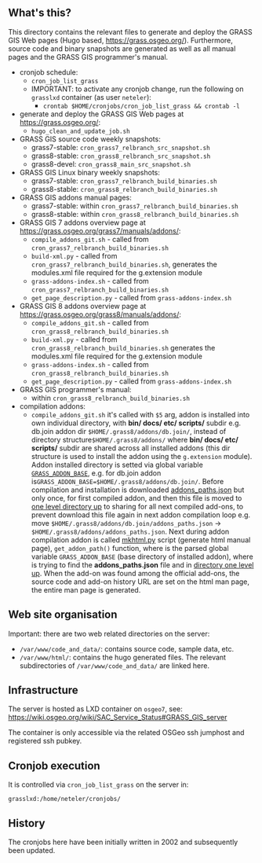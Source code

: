 ## What's this?

This directory contains the relevant files to generate and deploy the GRASS GIS Web pages (Hugo based, <https://grass.osgeo.org/>). Furthermore, source code and binary snapshots are generated as well as all manual pages and the GRASS GIS programmer's manual.

- cronjob schedule:
  - `cron_job_list_grass`
  - IMPORTANT: to activate any cronjob change, run the following on `grasslxd` container (as user `neteler`):
    - `crontab $HOME/cronjobs/cron_job_list_grass && crontab -l`
- generate and deploy the GRASS GIS Web pages at <https://grass.osgeo.org/>:
  - `hugo_clean_and_update_job.sh`
- GRASS GIS source code weekly snapshots:
  - grass7-stable: `cron_grass7_relbranch_src_snapshot.sh`
  - grass8-stable: `cron_grass8_relbranch_src_snapshot.sh`
  - grass8-devel: `cron_grass8_main_src_snapshot.sh`
- GRASS GIS Linux binary weekly snapshots:
  - grass7-stable: `cron_grass7_relbranch_build_binaries.sh`
  - grass8-stable: `cron_grass8_relbranch_build_binaries.sh`
- GRASS GIS addons manual pages:
  - grass7-stable: within `cron_grass7_relbranch_build_binaries.sh`
  - grass8-stable: within `cron_grass8_relbranch_build_binaries.sh`
- GRASS GIS 7 addons overview page at <https://grass.osgeo.org/grass7/manuals/addons/>:
  - `compile_addons_git.sh` - called from `cron_grass7_relbranch_build_binaries.sh`
  - `build-xml.py` - called from `cron_grass7_relbranch_build_binaries.sh`,
    generates the modules.xml file required for the g.extension module
  - `grass-addons-index.sh` - called from `cron_grass7_relbranch_build_binaries.sh`
  - `get_page_description.py` - called from `grass-addons-index.sh`
- GRASS GIS 8 addons overview page at <https://grass.osgeo.org/grass8/manuals/addons/>:
  - `compile_addons_git.sh` - called from `cron_grass8_relbranch_build_binaries.sh`
  - `build-xml.py` - called from `cron_grass8_relbranch_build_binaries.sh`
    generates the modules.xml file required for the g.extension module
  - `grass-addons-index.sh` - called from `cron_grass8_relbranch_build_binaries.sh`
  - `get_page_description.py` - called from `grass-addons-index.sh`
- GRASS GIS programmer's manual:
  - within `cron_grass8_relbranch_build_binaries.sh`
- compilation addons:
  - `compile_addons_git.sh` it's called with `$5` arg, addon is
installed into own individual directory, with **bin/ docs/ etc/ scripts/**
subdir e.g. db.join addon dir `$HOME/.grass8/addons/db.join/`, instead of
directory structure`$HOME/.grass8/addons/` where **bin/ docs/ etc/ scripts/**
subdir are shared across all installed addons (this dir structure is used
to install the addon using the `g.extension` module). Addon installed directory
is setted via global variable [`GRASS_ADDON_BASE`](https://github.com/OSGeo/grass-addons/pull/656/commits/8c08184415ec32fe409bf09b2599b0506d7650ab#diff-f0fc8363c0e166fdbe9eecb74a9e261498ec0bbf15500e56b1bb1b5ba7afb900L119),
e.g. for db.join addon is`GRASS_ADDON_BASE=$HOME/.grass8/addons/db.join/`.
Before compilation and installation is downloaded [addons_paths.json](https://github.com/OSGeo/grass-addons/pull/656/commits/8c08184415ec32fe409bf09b2599b0506d7650ab#diff-f0fc8363c0e166fdbe9eecb74a9e261498ec0bbf15500e56b1bb1b5ba7afb900R128)
but only once, for first compiled addon, and then this file is moved to
[one level directory up](https://github.com/OSGeo/grass-addons/pull/656/commits/8c08184415ec32fe409bf09b2599b0506d7650ab#diff-f0fc8363c0e166fdbe9eecb74a9e261498ec0bbf15500e56b1bb1b5ba7afb900R133)
to sharing for all next compiled add-ons, to prevent download this file
again in next addon compilation loop e.g. move
`$HOME/.grass8/addons/db.join/addons_paths.json` -> `$HOME/.grass8/addons/addons_paths.json`.
Next during addon compilation addon is called
[mkhtml.py](https://github.com/OSGeo/grass/blob/main/utils/mkhtml.py)
script (generate html manual page), `get_addon_path()` function, where is
the parsed global variable `GRASS_ADDON_BASE` (base directory of installed
addon), where is trying to find the **addons_paths.json** file and in
[directory one level up](https://github.com/OSGeo/grass/pull/2054/commits/5a374101a825c451675d18b0d59e6ac99ee6cb02#diff-3e1684c5c5d40b273b6488a9b5a5558f556d2bcf2973ba5106b6125e01aa6959R314).
When the add-on was found among the official add-ons, the source code
and add-on history URL are set on the html man page, the entire man
page is generated.

## Web site organisation

Important: there are two web related directories on the server:

- `/var/www/code_and_data/`: contains source code, sample data, etc.
- `/var/www/html/`: contains the hugo generated files. The relevant subdirectories of `/var/www/code_and_data/` are linked here.

## Infrastructure

The server is hosted as LXD container on `osgeo7`, see: <https://wiki.osgeo.org/wiki/SAC_Service_Status#GRASS_GIS_server>

The container is only accessible via the related OSGeo ssh jumphost and registered ssh pubkey.

## Cronjob execution

It is controlled via `cron_job_list_grass` on the server in:

```
grasslxd:/home/neteler/cronjobs/
```

## History

The cronjobs here have been initially written in 2002 and subsequently been updated.
